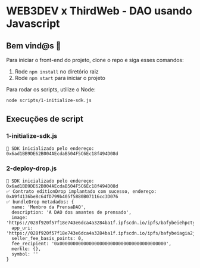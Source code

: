 # WEB3DEV x ThirdWeb - DAO usando Javascript

## **Bem vind@s 👋**

Para iniciar o front-end do projeto, clone o repo e siga esses comandos:

1. Rode `npm install` no diretório raiz
2. Rode `npm start` para iniciar o projeto

Para rodar os scripts, utilize o Node:

```bash
node scripts/1-initialize-sdk.js
```

## **Execuções de script**

### 1-initialize-sdk.js

```
👋 SDK inicializado pelo endereço: 0x6ad1BB9DE62B004AEcdaB504F5C6Ec18f494D08d
```

### 2-deploy-drop.js

```
👋 SDK inicializado pelo endereço: 0x6ad1BB9DE62B004AEcdaB504F5C6Ec18f494D08d
✅ Contrato editionDrop implantado com sucesso, endereço: 0xA9f4136be8c64fD799b405f5880B07116cc3D076
✅ bundleDrop metadados: {
  name: 'Membro da PrensaDAO',
  description: 'A DAO dos amantes de prensado',
  image: 'https://028f920f57f18e743e6dca4a3284ba1f.ipfscdn.io/ipfs/bafybeiehpctyueckhil4zxo7driuou6n7hwzgg4aqu755ivv3tc6m6qcya/0',
  app_uri: 'https://028f920f57f18e743e6dca4a3284ba1f.ipfscdn.io/ipfs/bafybeiagia2jgvodnsucbykhb5sftawhjkowfilvn2gstjze6cwtdbywtm/',
  seller_fee_basis_points: 0,
  fee_recipient: '0x0000000000000000000000000000000000000000',
  merkle: {},
  symbol: ''
}
```
